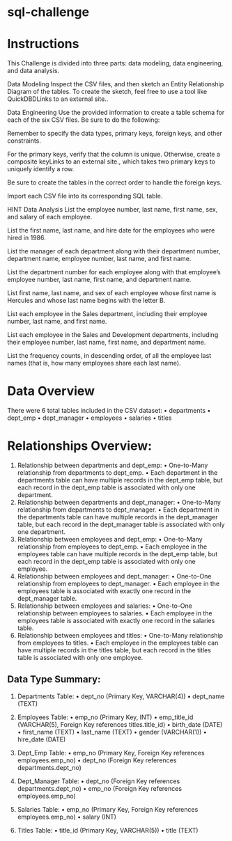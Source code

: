 # sql-challenge
# Instructions
This Challenge is divided into three parts: data modeling, data engineering, and data analysis.

Data Modeling
Inspect the CSV files, and then sketch an Entity Relationship Diagram of the tables. To create the sketch, feel free to use a tool like QuickDBDLinks to an external site..

Data Engineering
Use the provided information to create a table schema for each of the six CSV files. Be sure to do the following:

Remember to specify the data types, primary keys, foreign keys, and other constraints.

For the primary keys, verify that the column is unique. Otherwise, create a composite keyLinks to an external site., which takes two primary keys to uniquely identify a row.

Be sure to create the tables in the correct order to handle the foreign keys.

Import each CSV file into its corresponding SQL table.

HINT
Data Analysis
List the employee number, last name, first name, sex, and salary of each employee.

List the first name, last name, and hire date for the employees who were hired in 1986.

List the manager of each department along with their department number, department name, employee number, last name, and first name.

List the department number for each employee along with that employee’s employee number, last name, first name, and department name.

List first name, last name, and sex of each employee whose first name is Hercules and whose last name begins with the letter B.

List each employee in the Sales department, including their employee number, last name, and first name.

List each employee in the Sales and Development departments, including their employee number, last name, first name, and department name.

List the frequency counts, in descending order, of all the employee last names (that is, how many employees share each last name).

# Data Overview
There were 6 total tables included in the CSV dataset:
•	departments
•	dept_emp
•	dept_manager
•	employees
•	salaries
•	titles
# Relationships Overview:
1.	Relationship between departments and dept_emp:
•	One-to-Many relationship from departments to dept_emp.
•	Each department in the departments table can have multiple records in the dept_emp table, but each record in the dept_emp table is associated with only one department.
2.	Relationship between departments and dept_manager:
•	One-to-Many relationship from departments to dept_manager.
•	Each department in the departments table can have multiple records in the dept_manager table, but each record in the dept_manager table is associated with only one department.
3.	Relationship between employees and dept_emp:
•	One-to-Many relationship from employees to dept_emp.
•	Each employee in the employees table can have multiple records in the dept_emp table, but each record in the dept_emp table is associated with only one employee.
4.	Relationship between employees and dept_manager:
•	One-to-One relationship from employees to dept_manager.
•	Each employee in the employees table is associated with exactly one record in the dept_manager table.
5.	Relationship between employees and salaries:
•	One-to-One relationship between employees to salaries.
•	Each employee in the employees table is associated with exactly one record in the salaries table.
6.	Relationship between employees and titles:
•	One-to-Many relationship from employees to titles.
•	Each employee in the employees table can have multiple records in the titles table, but each record in the titles table is associated with only one employee. 

## Data Type Summary:
1.	Departments Table:
•	dept_no (Primary Key, VARCHAR(4))
•	dept_name (TEXT)

2.	Employees Table:
•	emp_no (Primary Key, INT)
•	emp_title_id (VARCHAR(5), Foreign Key references titles.title_id)
•	birth_date (DATE)
•	first_name (TEXT)
•	last_name (TEXT)
•	gender (VARCHAR(1))
•	hire_date (DATE)

3.	Dept_Emp Table:
•	emp_no (Primary Key, Foreign Key references employees.emp_no)
•	dept_no (Foreign Key references departments.dept_no)

4.	Dept_Manager Table:
•	dept_no (Foreign Key references departments.dept_no)
•	emp_no (Foreign Key references employees.emp_no)

5.	Salaries Table:
•	emp_no (Primary Key, Foreign Key references employees.emp_no)
•	salary (INT)

6.	Titles Table:
•	title_id (Primary Key, VARCHAR(5))
•	title (TEXT)


